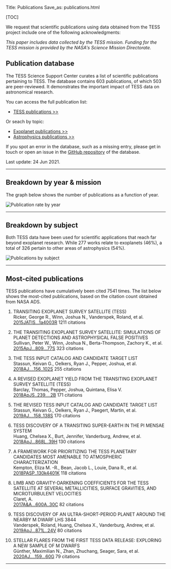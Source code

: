 Title: Publications
Save_as: publications.html

[TOC]

We request that scientific publications using data obtained from the TESS project include one of the following acknowledgments:

*This paper includes data collected by the TESS mission. Funding for
the TESS mission is provided by the NASA's Science Mission Directorate.*

## Publication database

The TESS Science Support Center curates a list of scientific publications
pertaining to TESS.
The database contains 603 publications,
of which 503 are peer-reviewed.
It demonstrates the important impact of TESS data
on astronomical research.

You can access the full publication list:

 * [TESS publications >>](tpub.html)

Or seach by topic:

 * [Exoplanet publications >>](tpub-exoplanets.html)
 * [Astrophysics publications >>](tpub-astrophysics.html)

If you spot an error in the database, such as a missing entry,
please get in touch or open an issue in the <a href="https://github.com/tessgi/tpub">GitHub repository</a> of the database.

Last update: 24 Jun 2021.

<hr/>

## Breakdown by year & mission

The graph below shows the number of publications as a function
of year.

![Publication rate by year](images/tpub/tpub-publication-rate.png)

<hr/>

## Breakdown by subject

Both TESS data have been used for scientific applications
that reach far beyond exoplanet research.
While 277 works relate to exoplanets
(46%),
a total of 326
pertain to other areas of astrophysics
(54%).


![Publications by subject](images/tpub/tpub-piechart.png)

<hr/>

## Most-cited publications

TESS publications have cumulatively been cited
7541 times.
The list below shows the most-cited publications,
based on the citation count obtained from NASA ADS.


1. TRANSITING EXOPLANET SURVEY SATELLITE (TESS)  
Ricker, George R., Winn, Joshua N., Vanderspek, Roland, et al.    
[2015JATIS...1a4003R](http://adsabs.harvard.edu/abs/2015JATIS...1a4003R)
<span class="badge">1211 citations</span>

2. THE TRANSITING EXOPLANET SURVEY SATELLITE: SIMULATIONS OF PLANET DETECTIONS AND ASTROPHYSICAL FALSE POSITIVES  
Sullivan, Peter W., Winn, Joshua N., Berta-Thompson, Zachory K., et al.    
[2015ApJ...809...77S](http://adsabs.harvard.edu/abs/2015ApJ...809...77S)
<span class="badge">323 citations</span>

3. THE TESS INPUT CATALOG AND CANDIDATE TARGET LIST  
Stassun, Keivan G., Oelkers, Ryan J., Pepper, Joshua, et al.    
[2018AJ....156..102S](http://adsabs.harvard.edu/abs/2018AJ....156..102S)
<span class="badge">255 citations</span>

4. A REVISED EXOPLANET YIELD FROM THE TRANSITING EXOPLANET SURVEY SATELLITE (TESS)  
Barclay, Thomas, Pepper, Joshua, Quintana, Elisa V.    
[2018ApJS..239....2B](http://adsabs.harvard.edu/abs/2018ApJS..239....2B)
<span class="badge">171 citations</span>

5. THE REVISED TESS INPUT CATALOG AND CANDIDATE TARGET LIST  
Stassun, Keivan G., Oelkers, Ryan J., Paegert, Martin, et al.    
[2019AJ....158..138S](http://adsabs.harvard.edu/abs/2019AJ....158..138S)
<span class="badge">170 citations</span>

6. TESS DISCOVERY OF A TRANSITING SUPER-EARTH IN THE PI MENSAE SYSTEM  
Huang, Chelsea X., Burt, Jennifer, Vanderburg, Andrew, et al.    
[2018ApJ...868L..39H](http://adsabs.harvard.edu/abs/2018ApJ...868L..39H)
<span class="badge">130 citations</span>

7. A FRAMEWORK FOR PRIORITIZING THE TESS PLANETARY CANDIDATES MOST AMENABLE TO ATMOSPHERIC CHARACTERIZATION  
Kempton, Eliza M. -R., Bean, Jacob L., Louie, Dana R., et al.    
[2018PASP..130k4401K](http://adsabs.harvard.edu/abs/2018PASP..130k4401K)
<span class="badge">118 citations</span>

8. LIMB AND GRAVITY-DARKENING COEFFICIENTS FOR THE TESS SATELLITE AT SEVERAL METALLICITIES, SURFACE GRAVITIES, AND MICROTURBULENT VELOCITIES  
Claret, A.    
[2017A&A...600A..30C](http://adsabs.harvard.edu/abs/2017A&A...600A..30C)
<span class="badge">82 citations</span>

9. TESS DISCOVERY OF AN ULTRA-SHORT-PERIOD PLANET AROUND THE NEARBY M DWARF LHS 3844  
Vanderspek, Roland, Huang, Chelsea X., Vanderburg, Andrew, et al.    
[2019ApJ...871L..24V](http://adsabs.harvard.edu/abs/2019ApJ...871L..24V)
<span class="badge">80 citations</span>

10. STELLAR FLARES FROM THE FIRST TESS DATA RELEASE: EXPLORING A NEW SAMPLE OF M DWARFS  
Günther, Maximilian N., Zhan, Zhuchang, Seager, Sara, et al.    
[2020AJ....159...60G](http://adsabs.harvard.edu/abs/2020AJ....159...60G)
<span class="badge">79 citations</span>
<hr/>

<!-- 
## Most-read publications

The read count shown below is obtained from the ADS API
and indicates the number of times the article has been downloaded
within the last 90 days.

<hr/>

-->

<!-- ## Most-active authors

The entries in the publication database have been authored and co-authored
by a total of 3082 unique author names.
Here we list the most-active authors, defined as those with six or more first-author publications in our database.


 * Southworth, J (8 publications)

 * Balona, L (6 publications)

 * Bouma, L (6 publications)
-->